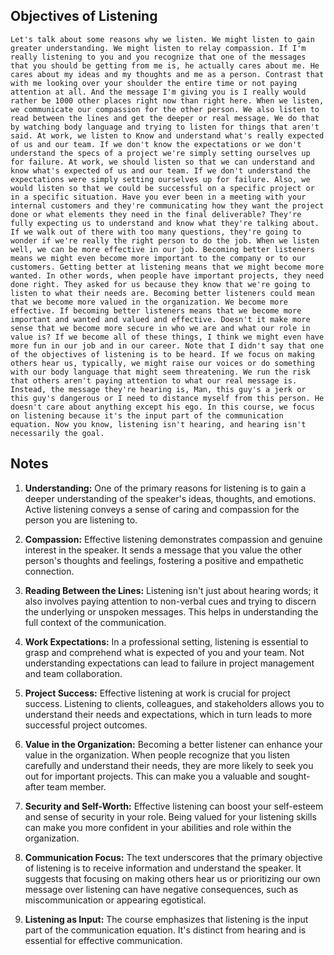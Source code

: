 ## Objectives of Listening
```
Let's talk about some reasons why we listen. We might listen to gain greater understanding. We might listen to relay compassion. If I'm really listening to you and you recognize that one of the messages that you should be getting from me is, he actually cares about me. He cares about my ideas and my thoughts and me as a person. Contrast that with me looking over your shoulder the entire time or not paying attention at all. And the message I'm giving you is I really would rather be 1000 other places right now than right here. When we listen, we communicate our compassion for the other person. We also listen to read between the lines and get the deeper or real message. We do that by watching body language and trying to listen for things that aren't said. At work, we listen to Know and understand what's really expected of us and our team. If we don't know the expectations or we don't understand the specs of a project we're simply setting ourselves up for failure. At work, we should listen so that we can understand and know what's expected of us and our team. If we don't understand the expectations were simply setting ourselves up for failure. Also, we would listen so that we could be successful on a specific project or in a specific situation. Have you ever been in a meeting with your internal customers and they're communicating how they want the project done or what elements they need in the final deliverable? They're fully expecting us to understand and know what they're talking about. If we walk out of there with too many questions, they're going to wonder if we're really the right person to do the job. When we listen well, we can be more effective in our job. Becoming better listeners means we might even become more important to the company or to our customers. Getting better at listening means that we might become more wanted. In other words, when people have important projects, they need done right. They asked for us because they know that we're going to listen to what their needs are. Becoming better listeners could mean that we become more valued in the organization. We become more effective. If becoming better listeners means that we become more important and wanted and valued and effective. Doesn't it make more sense that we become more secure in who we are and what our role in value is? If we become all of these things, I think we might even have more fun in our job and in our career. Note that I didn't say that one of the objectives of listening is to be heard. If we focus on making others hear us, typically, we might raise our voices or do something with our body language that might seem threatening. We run the risk that others aren't paying attention to what our real message is. Instead, the message they're hearing is, Man, this guy's a jerk or this guy's dangerous or I need to distance myself from this person. He doesn't care about anything except his ego. In this course, we focus on listening because it's the input part of the communication equation. Now you know, listening isn't hearing, and hearing isn't necessarily the goal.
```

## Notes
1. **Understanding:** One of the primary reasons for listening is to gain a deeper understanding of the speaker's ideas, thoughts, and emotions. Active listening conveys a sense of caring and compassion for the person you are listening to.

2. **Compassion:** Effective listening demonstrates compassion and genuine interest in the speaker. It sends a message that you value the other person's thoughts and feelings, fostering a positive and empathetic connection.

3. **Reading Between the Lines:** Listening isn't just about hearing words; it also involves paying attention to non-verbal cues and trying to discern the underlying or unspoken messages. This helps in understanding the full context of the communication.

4. **Work Expectations:** In a professional setting, listening is essential to grasp and comprehend what is expected of you and your team. Not understanding expectations can lead to failure in project management and team collaboration.

5. **Project Success:** Effective listening at work is crucial for project success. Listening to clients, colleagues, and stakeholders allows you to understand their needs and expectations, which in turn leads to more successful project outcomes.

6. **Value in the Organization:** Becoming a better listener can enhance your value in the organization. When people recognize that you listen carefully and understand their needs, they are more likely to seek you out for important projects. This can make you a valuable and sought-after team member.

7. **Security and Self-Worth:** Effective listening can boost your self-esteem and sense of security in your role. Being valued for your listening skills can make you more confident in your abilities and role within the organization.

8. **Communication Focus:** The text underscores that the primary objective of listening is to receive information and understand the speaker. It suggests that focusing on making others hear us or prioritizing our own message over listening can have negative consequences, such as miscommunication or appearing egotistical.

9. **Listening as Input:** The course emphasizes that listening is the input part of the communication equation. It's distinct from hearing and is essential for effective communication.